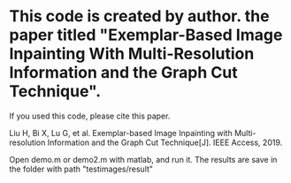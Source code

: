 # This code is created by author. the paper titled "Exemplar-Based Image Inpainting With Multi-Resolution Information and the Graph Cut Technique".

If you used this code, please cite this paper.

Liu H, Bi X, Lu G, et al. Exemplar-based Image Inpainting with Multi-resolution Information and the Graph Cut Technique[J]. IEEE Access, 2019.

Open demo.m or demo2.m with matlab, and run it. The results are save in the folder with path "testimages/result"

